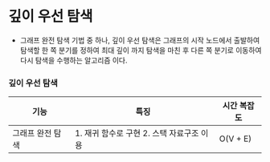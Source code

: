 # 깊이 우선 탐색
* 그래프 완전 탐색 기법 중 하나, 깊이 우선 탐색은 그래프의 시작 노드에서 출발하여 탐색할 한 쪽 분기를 정하여 최대 깊이 까지 탐색을 마친 후 다른 쪽 분기로 이동하여 다시 탐색을 수행하는 알고리즘 이다.

### 깊이 우선 탐색

| 기능             | 특징               | 시간 복잡도 |
| ---------------- | ------------------ | ----------- |
| 그래프 완전 탐색 |  1. 재귀 함수로 구현 2. 스택 자료구조 이용  | O(V + E)            |

